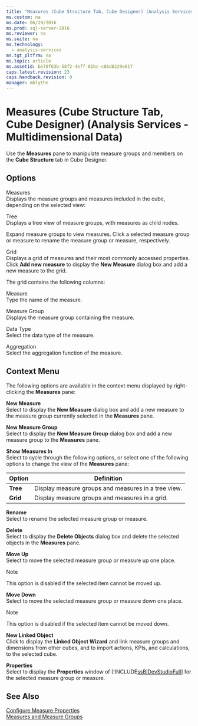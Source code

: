 ```yaml
---
title: "Measures (Cube Structure Tab, Cube Designer) (Analysis Services - Multidimensional Data)"
ms.custom: na
ms.date: 06/29/2016
ms.prod: sql-server-2016
ms.reviewer: na
ms.suite: na
ms.technology: 
  - analysis-services
ms.tgt_pltfrm: na
ms.topic: article
ms.assetid: be70f63b-58f2-4eff-81bc-c86d8229e617
caps.latest.revision: 23
caps.handback.revision: 0
manager: mblythe
---
```

# Measures (Cube Structure Tab, Cube Designer) (Analysis Services - Multidimensional Data)
Use the **Measures** pane to manipulate measure groups and members on the **Cube Structure** tab in Cube Designer.  
  
## Options  
 Measures  
 Displays the measure groups and measures included in the cube, depending on the selected view:  
  
 Tree  
 Displays a tree view of measure groups, with measures as child nodes.  
  
 Expand measure groups to view measures. Click a selected measure group or measure to rename the measure group or measure, respectively.  
  
 Grid  
 Displays a grid of measures and their most commonly accessed properties. Click **Add new measure** to display the **New Measure** dialog box and add a new measure to the grid.  
  
 The grid contains the following columns:  
  
 Measure  
 Type the name of the measure.  
  
 Measure Group  
 Displays the measure group containing the measure.  
  
 Data Type  
 Select the data type of the measure.  
  
 Aggregation  
 Select the aggregation function of the measure.  
  
## Context Menu  
 The following options are available in the context menu displayed by right-clicking the **Measures** pane:  
  
 **New Measure**  
 Select to display the **New Measure** dialog box and add a new measure to the measure group currently selected in the **Measures** pane.  
  
 **New Measure Group**  
 Select to display the **New Measure Group** dialog box and add a new measure group to the **Measures** pane.  
  
 **Show Measures In**  
 Select to cycle through the following options, or select one of the following options to change the view of the **Measures** pane:  
  
|Option|Definition|  
|------------|----------------|  
|**Tree**|Display measure groups and measures in a tree view.|  
|**Grid**|Display measure groups and measures in a grid.|  
  
 **Rename**  
 Select to rename the selected measure group or measure.  
  
 **Delete**  
 Select to display the **Delete Objects** dialog box and delete the selected objects in the **Measures** pane.  
  
 **Move Up**  
 Select to move the selected measure group or measure up one place.  
  
> [!NOTE]  
>  This option is disabled if the selected item cannot be moved up.  
  
 **Move Down**  
 Select to move the selected measure group or measure down one place.  
  
> [!NOTE]  
>  This option is disabled if the selected item cannot be moved down.  
  
 **New Linked Object**  
 Click to display the **Linked Object Wizard** and link measure groups and dimensions from other cubes, and to import actions, KPIs, and calculations, to the selected cube.  
  
 **Properties**  
 Select to display the **Properties** window of [!INCLUDE[ssBIDevStudioFull](../../Topics/TopicNameContainA/tokens/ssBIDevStudioFull_md.md)] for the selected measure group or measure.  
  
## See Also  
 [Configure Measure Properties](../../Topics/TopicNameNotContainA/Configure-Measure-Properties.md)   
 [Measures and Measure Groups](../../Topics/TopicNameNotContainA/Measures-and-Measure-Groups.md)